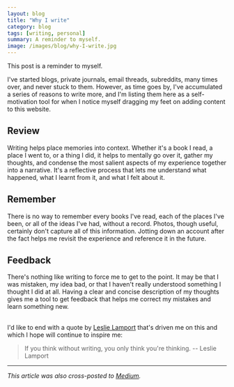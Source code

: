 ```yaml
---
layout: blog
title: "Why I write"
category: blog
tags: [writing, personal]
summary: A reminder to myself.
image: /images/blog/why-I-write.jpg
---
```


This post is a reminder to myself.

I've started blogs, private journals, email threads, subreddits, many times over, and never stuck to them. However, as time goes by, I've accumulated a series of reasons to write more, and I'm listing them here as a self-motivation tool for when I notice myself dragging my feet on adding content to this website.

## Review

Writing helps place memories into context. Whether it's a book I read, a place I went to, or a thing I did, it helps to mentally go over it, gather my thoughts, and condense the most salient aspects of my experience together into a narrative. It's a reflective process that lets me understand what happened, what I learnt from it, and what I felt about it.

## Remember

There is no way to remember every books I've read, each of the places I've been, or all of the ideas I've had, without a record. Photos, though useful, certainly don't capture all of this information. Jotting down an account after the fact helps me revisit the experience and reference it in the future.

## Feedback

There's nothing like writing to force me to get to the point. It may be that I was mistaken, my idea bad, or that I haven't really understood something I thought I did at all. Having a clear and concise description of my thoughts gives me a tool to get feedback that helps me correct my mistakes and learn something new.<br><br>

I'd like to end with a quote by [Leslie Lamport](http://en.wikipedia.org/wiki/Leslie_Lamport) that's driven me on this and which I hope will continue to inspire me:

> If you think without writing, you only think you're thinking. -- Leslie Lamport

---
*This article was also cross-posted to [Medium](http://medium.com/@nonlogic/why-i-write-3b83d7eddbaa#.lp4y0zfga).*
